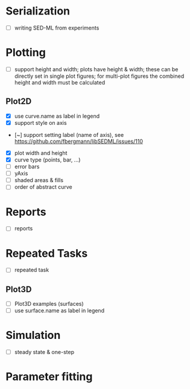 # Serialization
- [ ] writing SED-ML from experiments

# Plotting
- [ ] support height and width;
      plots have height & width; these can be directly set in single plot figures;
      for multi-plot figures the combined height and width must be calculated
## Plot2D
- [x] use curve.name as label in legend
- [x] support style on axis
- [~] support setting label (name of axis), see https://github.com/fbergmann/libSEDML/issues/110
- [x] plot width and height  
- [x] curve type (points, bar, ...)
- [ ] error bars
- [ ] yAxis  
- [ ] shaded areas & fills
- [ ] order of abstract curve

# Reports
- [ ] reports
# Repeated Tasks
- [ ] repeated task

## Plot3D
- [ ] Plot3D examples (surfaces)
- [ ] use surface.name as label in legend

# Simulation
- [ ] steady state & one-step

# Parameter fitting

